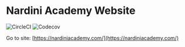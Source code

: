 # Nardini Academy Website

![CircleCI](https://img.shields.io/circleci/build/github/megatroom/nardini-academy)
![Codecov](https://img.shields.io/codecov/c/github/megatroom/nardini-academy)

Go to site: [https://nardiniacademy.com/](https://nardiniacademy.com/)
